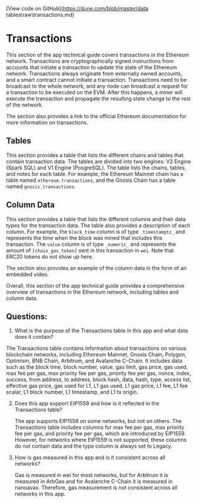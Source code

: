 [View code on GitHub](https://dune.com/blob/master/data tables\raw\transactions.md)

# Transactions

This section of the app technical guide covers transactions in the Ethereum network. Transactions are cryptographically signed instructions from accounts that initiate a transaction to update the state of the Ethereum network. Transactions always originate from externally owned accounts, and a smart contract cannot initiate a transaction. Transactions need to be broadcast to the whole network, and any node can broadcast a request for a transaction to be executed on the EVM. After this happens, a miner will execute the transaction and propagate the resulting state change to the rest of the network. 

The section also provides a link to the official Ethereum documentation for more information on transactions.

## Tables

This section provides a table that lists the different chains and tables that contain transaction data. The tables are divided into two engines: V2 Engine (Spark SQL) and V1 Engine (PosgreSQL). The table lists the chains, tables, and notes for each table. For example, the Ethereum Mainnet chain has a table named `ethereum.transactions`, and the Gnosis Chain has a table named `gnosis.transactions`.

## Column Data

This section provides a table that lists the different columns and their data types for the transaction data. The table also provides a description of each column. For example, the `block_time` column is of type `_timestamptz_` and represents the time when the block was mined that includes this transaction. The `value` column is of type `_numeric_` and represents the amount of `[chain_gas_token]` sent in this transaction in `wei`. Note that ERC20 tokens do not show up here. 

The section also provides an example of the column data in the form of an embedded video. 

Overall, this section of the app technical guide provides a comprehensive overview of transactions in the Ethereum network, including tables and column data.
## Questions: 
 1. What is the purpose of the Transactions table in this app and what data does it contain?
   
   The Transactions table contains information about transactions on various blockchain networks, including Ethereum Mainnet, Gnosis Chain, Polygon, Optimism, BNB Chain, Arbitrum, and Avalanche C-Chain. It includes data such as the block time, block number, value, gas limit, gas price, gas used, max fee per gas, max priority fee per gas, priority fee per gas, nonce, index, success, from address, to address, block hash, data, hash, type, access list, effective gas price, gas used for L1, L1 gas used, L1 gas price, L1 fee, L1 fee scalar, L1 block number, L1 timestamp, and L1 tx origin.
   
2. Does this app support EIP1559 and how is it reflected in the Transactions table?
   
   The app supports EIP1559 on some networks, but not on others. The Transactions table includes columns for max fee per gas, max priority fee per gas, and priority fee per gas, which are introduced by EIP1559. However, for networks where EIP1559 is not supported, these columns do not contain data and the type column is always set to Legacy.
   
3. How is gas measured in this app and is it consistent across all networks?
   
   Gas is measured in wei for most networks, but for Arbitrum it is measured in ArbGas and for Avalanche C-Chain it is measured in nanoavax. Therefore, gas measurement is not consistent across all networks in this app.